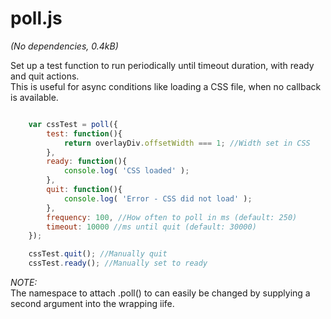 poll.js
=======

*(No dependencies, 0.4kB)*  

Set up a test function to run periodically until timeout duration, with ready and quit actions.  
This is useful for async conditions like loading a CSS file, when no callback is available.  


```javascript

	var cssTest = poll({
		test: function(){
			return overlayDiv.offsetWidth === 1; //Width set in CSS
		},
		ready: function(){
			console.log( 'CSS loaded' );
		},
		quit: function(){
			console.log( 'Error - CSS did not load' ); 
		},
		frequency: 100, //How often to poll in ms (default: 250)
		timeout: 10000 //ms until quit (default: 30000)
	});

	cssTest.quit(); //Manually quit
	cssTest.ready(); //Manually set to ready

```


*NOTE:*  
The namespace to attach .poll() to can easily be changed by supplying a second argument into the wrapping iife.